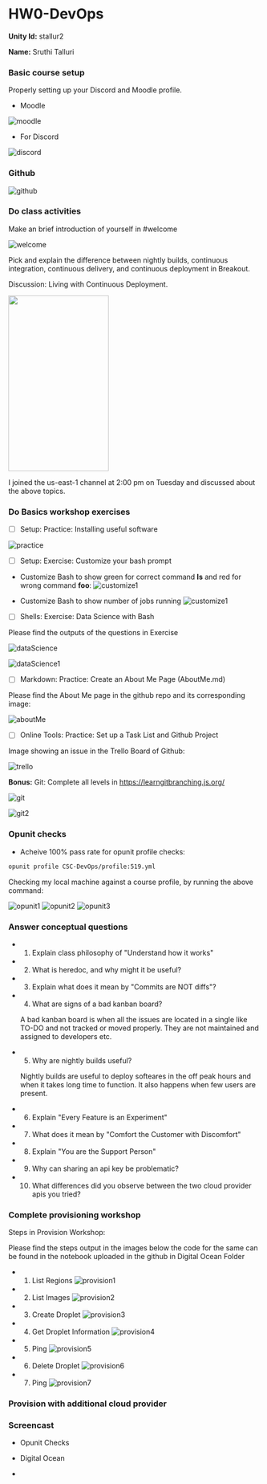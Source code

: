 # HW0-DevOps

**Unity Id:** stallur2

**Name:** Sruthi Talluri 

### Basic course setup


Properly setting up your Discord and Moodle profile.
* Moodle

![moodle](resources_imgs/Moodle.png)

* For Discord

![discord](resources_imgs/Discord.png)

### Github 

![github](resources_imgs/github.png)

### Do class activities

Make an brief introduction of yourself in #welcome

![welcome](resources_imgs/Welcome.png)

Pick and explain the difference between nightly builds, continuous integration, continuous delivery, and continuous deployment in Breakout.

Discussion: Living with Continuous Deployment.

<img src="resources_imgs/Discussion.png" width="200" height="350">

I joined the us-east-1 channel at 2:00 pm on Tuesday and discussed about the above topics. 

### Do Basics workshop exercises

* [ ] Setup: Practice: Installing useful software

![practice](resources_imgs/practice_software.png)

* [ ] Setup: Exercise: Customize your bash prompt

* Customize Bash to show green for correct command **ls** and red for wrong command **foo**:
![customize1](resources_imgs/Customize_Bash.png)

* Customize Bash to show number of jobs running 
![customize1](resources_imgs/Customize_Bash2.png)

* [ ] Shells: Exercise: Data Science with Bash

Please find the outputs of the questions in Exercise

![dataScience](resources_imgs/Data_Science_Bash.png)

![dataScience1](resources_imgs/Data_Science_Bash2.png)

* [ ] Markdown: Practice: Create an About Me Page (AboutMe.md)

Please find the About Me page in the github repo and its corresponding image:

![aboutMe](resources_imgs/AboutMe.png)

* [ ] Online Tools: Practice: Set up a Task List and Github Project

Image showing an issue in the Trello Board of Github:

![trello](resources_imgs/Trello.png)

**Bonus:** Git: Complete all levels in https://learngitbranching.js.org/ 

![git](resources_imgs/Learn_Git.png)

![git2](resources_imgs/Learn_Git2.png)

### Opunit checks 

* Acheive 100% pass rate for opunit profile checks:

```sh
opunit profile CSC-DevOps/profile:519.yml
```

Checking my local machine against a course profile, by running the above command:

![opunit1](resources_imgs/opunit1.png)
![opunit2](resources_imgs/opunit2.png)
![opunit3](resources_imgs/opunit3.png)

### Answer conceptual questions

* 1. Explain class philosophy of "Understand how it works"

* 2. What is heredoc, and why might it be useful?

* 3. Explain what does it mean by "Commits are NOT diffs"?

* 4. What are signs of a bad kanban board?

    A bad kanban board is when all the issues are located in a single like TO-DO and not tracked or moved properly. 
    They are not maintained and assigned to developers etc. 

* 5. Why are nightly builds useful?
    
    Nightly builds are useful to deploy softeares in the off peak hours and when it takes long time to function. It also happens when few users are present. 

* 6. Explain "Every Feature is an Experiment"

* 7. What does it mean by "Comfort the Customer with Discomfort"

* 8. Explain "You are the Support Person"

* 9. Why can sharing an api key be problematic?

* 10. What differences did you observe between the two cloud provider apis you tried?

### Complete provisioning workshop

Steps in Provision Workshop:

Please find the steps output in the images below the code for the same can be found in the notebook uploaded in the github in Digital Ocean Folder

* 1. List Regions
![provision1](resources_imgs/provision1.png)

* 2. List Images
![provision2](resources_imgs/provision2.png)

* 3. Create Droplet
![provision3](resources_imgs/provision3.png)

* 4. Get Droplet Information
![provision4](resources_imgs/provision4.png)

* 5. Ping 
![provision5](resources_imgs/provision5.png)

* 6. Delete Droplet
![provision6](resources_imgs/provision6.png)

* 7. Ping
![provision7](resources_imgs/provision7.png)

### Provision with additional cloud provider

### Screencast 

* Opunit Checks

* Digital Ocean  

* 